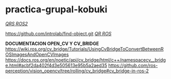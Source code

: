 # practica-grupal-kobuki

*[QRS ROS2](https://github.com/christianrauch/apriltag_ros?tab=readme-ov-file)*

https://github.com/introlab/find-object.git
*[QR ROS](https://github.com/ros-drivers/zbar_ros)*

**DOCUMENTACION OPEN_CV Y CV_BRIDGE**
https://wiki.ros.org/cv_bridge/Tutorials/UsingCvBridgeToConvertBetweenROSImagesAndOpenCVImages
https://docs.ros.org/en/noetic/api/cv_bridge/html/c++/namespacecv__bridge.html#acbf2da402f4d3e505613e95b5a2aed35
https://github.com/ros-perception/vision_opencv/tree/rolling/cv_bridge#cv_bridge-in-ros-2
